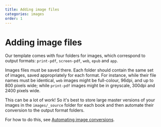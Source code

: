 ```yaml
---
title: Adding image files
categories: images
order: 1
---
```


# Adding image files

Our template comes with four folders for images, which correspond to output formats: `print-pdf`, `screen-pdf`, `web`, `epub` and `app`.

Images files must be saved there. Each folder should contain the same set of images, saved appropriately for each format. For instance, while their file names must be identical, `web` images might be full-colour, 96dpi, and up to 800 pixels wide; while `print-pdf` images might be in greyscale, 300dpi and 2400 pixels wide.

This can be a lot of work! So it's best to store large master versions of your images in the `images/_source` folder for each book and then automate their conversion to the output format folders.

For how to do this, see [Automating image conversions](https://github.com/UR-DataScience/electric-book/tree/2a308e4940331c0bffb0ddf1cef032daccf6dc4f/_docs/images/image-conversions.html).


